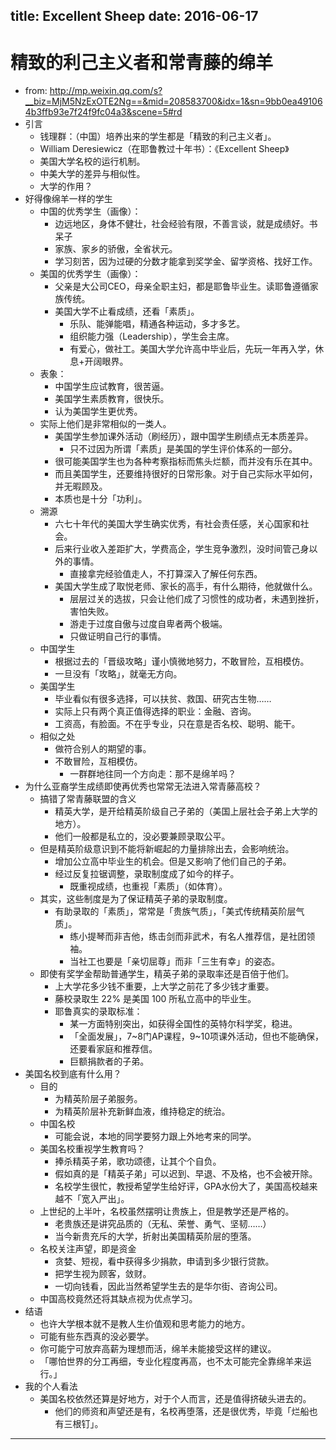 title: Excellent Sheep
date: 2016-06-17
---

# 精致的利己主义者和常青藤的绵羊

- from: <http://mp.weixin.qq.com/s?__biz=MjM5NzExOTE2Ng==&mid=208583700&idx=1&sn=9bb0ea491064b3ffb93e7f24f9fc04a3&scene=5#rd>
- 引言
    - 钱理群：（中国）培养出来的学生都是「精致的利己主义者」。
    - William Deresiewicz（在耶鲁教过十年书）：《Excellent Sheep》
    - 美国大学名校的运行机制。
    - 中美大学的差异与相似性。
    - 大学的作用？
- 好得像绵羊一样的学生
    - 中国的优秀学生（画像）：
        - 边远地区，身体不健壮，社会经验有限，不善言谈，就是成绩好。书呆子
        - 家族、家乡的骄傲，全省状元。
        - 学习刻苦，因为过硬的分数才能拿到奖学金、留学资格、找好工作。
    - 美国的优秀学生（画像）：
        - 父亲是大公司CEO，母亲全职主妇，都是耶鲁毕业生。读耶鲁遵循家族传统。
        - 美国大学不止看成绩，还看「素质」。
            - 乐队、能弹能唱，精通各种运动，多才多艺。
            - 组织能力强（Leadership），学生会主席。
            - 有爱心，做社工。美国大学允许高中毕业后，先玩一年再入学，休息+开阔眼界。
    - 表象：
        - 中国学生应试教育，很苦逼。
        - 美国学生素质教育，很快乐。
        - 认为美国学生更优秀。
    - 实际上他们是非常相似的一类人。
        - 美国学生参加课外活动（刷经历），跟中国学生刷绩点无本质差异。
            - 只不过因为所谓「素质」是美国的学生评价体系的一部分。
        - 很可能美国学生也为各种考察指标而焦头烂额，而并没有乐在其中。
        - 而且美国学生，还要维持很好的日常形象。对于自己实际水平如何，并无暇顾及。
        - 本质也是十分「功利」。
    - 溯源
        - 六七十年代的美国大学生确实优秀，有社会责任感，关心国家和社会。
        - 后来行业收入差距扩大，学费高企，学生竞争激烈，没时间管己身以外的事情。
            - 直接拿完经验值走人，不打算深入了解任何东西。
        - 美国大学生成了取悦老师、家长的高手，有什么期待，他就做什么。
            - 层层过关的选拔，只会让他们成了习惯性的成功者，未遇到挫折，害怕失败。
            - 游走于过度自傲与过度自卑者两个极端。
            - 只做证明自己行的事情。
    - 中国学生
        - 根据过去的「晋级攻略」谨小慎微地努力，不敢冒险，互相模仿。
        - 一旦没有「攻略」，就毫无方向。
    - 美国学生
        - 毕业看似有很多选择，可以扶贫、救国、研究古生物……
        - 实际上只有两个真正值得选择的职业：金融、咨询。
        - 工资高，有脸面。不在乎专业，只在意是否名校、聪明、能干。
    - 相似之处
        - 做符合别人的期望的事。
        - 不敢冒险，互相模仿。
            - 一群群地往同一个方向走：那不是绵羊吗？
- 为什么亚裔学生成绩即使再优秀也常常无法进入常青藤高校？
    - 搞错了常青藤联盟的含义
        - 精英大学，是开给精英阶级自己子弟的（美国上层社会子弟上大学的地方）。
        - 他们一般都是私立的，没必要兼顾录取公平。
    - 但是精英阶级意识到不能将新崛起的力量排除出去，会影响统治。
        - 增加公立高中毕业生的机会。但是又影响了他们自己的子弟。
        - 经过反复拉锯调整，录取制度成了如今的样子。
            - 既重视成绩，也重视「素质」（如体育）。
    - 其实，这些制度是为了保证精英子弟的录取制度。
        - 有助录取的「素质」，常常是「贵族气质」，「美式传统精英阶层气质」。
            - 练小提琴而非吉他，练击剑而非武术，有名人推荐信，是社团领袖。
            - 当社工也要是「亲切屈尊」而非「三生有幸」的姿态。
    - 即使有奖学金帮助普通学生，精英子弟的录取率还是百倍于他们。
        - 上大学花多少钱不重要，上大学之前花了多少钱才重要。
        - 藤校录取生 22% 是美国 100 所私立高中的毕业生。
        - 耶鲁真实的录取标准：
            - 某一方面特别突出，如获得全国性的英特尔科学奖，稳进。
            - 「全面发展」，7~8门AP课程，9~10项课外活动，但也不能确保，还要看家庭和推荐信。
            - 巨额捐款者的子弟。
- 美国名校到底有什么用？
    - 目的
        - 为精英阶层子弟服务。
        - 为精英阶层补充新鲜血液，维持稳定的统治。
    - 中国名校
        - 可能会说，本地的同学要努力跟上外地考来的同学。
    - 美国名校重视学生教育吗？
        - 捧杀精英子弟，歌功颂德，让其个个自负。
        - 假如真的是「精英子弟」可以迟到、早退、不及格，也不会被开除。
        - 名校学生很忙，教授希望学生给好评，GPA水份大了，美国高校越来越不「宽入严出」。
    - 上世纪的上半叶，名校虽然摆明让贵族上，但是教学还是严格的。
        - 老贵族还是讲究品质的（无私、荣誉、勇气、坚韧……）
        - 当今新贵充斥的大学，折射出美国精英阶层的堕落。
    - 名校关注声望，即是资金
        - 贪婪、短视，看中获得多少捐款，申请到多少银行贷款。
        - 把学生视为顾客，敛财。
        - 一切向钱看，因此当然希望学生去的是华尔街、咨询公司。
    - 中国高校竟然还将其缺点视为优点学习。
- 结语
    - 也许大学根本就不是教人生价值观和思考能力的地方。
    - 可能有些东西真的没必要学。
    - 你可能宁可放弃高薪为理想而活，绵羊未能接受这样的建议。
    - 「哪怕世界的分工再细，专业化程度再高，也不太可能完全靠绵羊来运行。」
- 我的个人看法
    - 美国名校依然还算是好地方，对于个人而言，还是值得挤破头进去的。
        - 他们的师资和声望还是有，名校再堕落，还是很优秀，毕竟「烂船也有三根钉」。

---
